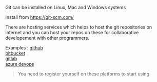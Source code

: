 Git can be installed on Linux, Mac and Windows systems

Install from https://git-scm.com/

There are hosting services which helps to host the git repositories on internet and you can host your repos on these for collaborative developement with other programmers. 

Examples : 
[github](https://github.com)  
[bitbucket](https://bitbucket.org)  
[gitlab](https://about.gitlab.com)  
[azure devops](https://dev.azure.com)  

> You need to register yourself on these platforms to start using 

